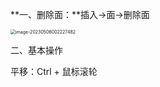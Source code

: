 **一、删除面：**插入->面->删除面

<img src="C:\Users\Administrator\AppData\Roaming\Typora\typora-user-images\image-20230506002227482.png" alt="image-20230506002227482" style="zoom:50%;" />

二、基本操作

平移：Ctrl + 鼠标滚轮